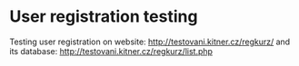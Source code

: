 # User registration testing
Testing user registration on website: http://testovani.kitner.cz/regkurz/ and its database: http://testovani.kitner.cz/regkurz/list.php
